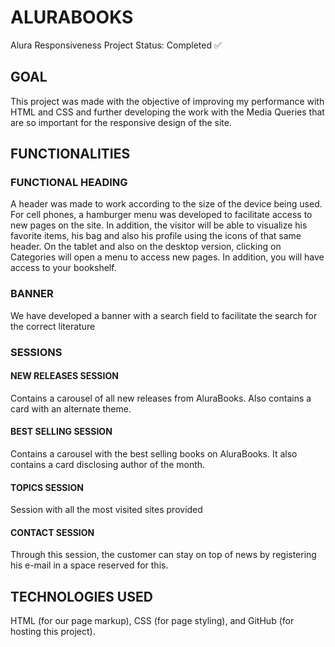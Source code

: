# ALURABOOKS
Alura Responsiveness Project
Status: Completed ✅

## GOAL
This project was made with the objective of improving my performance with HTML and CSS and further developing the work with the Media Queries that are so important for the responsive design of the site.

## FUNCTIONALITIES
### FUNCTIONAL HEADING
A header was made to work according to the size of the device being used. For cell phones, a hamburger menu was developed to facilitate access to new pages on the site. In addition, the visitor will be able to visualize his favorite items, his bag and also his profile using the icons of that same header.
On the tablet and also on the desktop version, clicking on Categories will open a menu to access new pages. In addition, you will have access to your bookshelf.

### BANNER
We have developed a banner with a search field to facilitate the search for the correct literature

### SESSIONS
#### NEW RELEASES SESSION
Contains a carousel of all new releases from AluraBooks. Also contains a card with an alternate theme.

#### BEST SELLING SESSION
Contains a carousel with the best selling books on AluraBooks. It also contains a card disclosing author of the month.

#### TOPICS SESSION
Session with all the most visited sites provided

#### CONTACT SESSION
Through this session, the customer can stay on top of news by registering his e-mail in a space reserved for this.

## TECHNOLOGIES USED
HTML (for our page markup), CSS (for page styling), and GitHub (for hosting this project).


